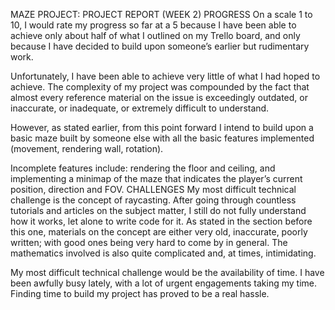 MAZE PROJECT: PROJECT REPORT (WEEK 2)
PROGRESS
On a scale 1 to 10, I would rate my progress so far at a 5 because I have been able to achieve only about half of what I outlined on my Trello board, and only because I have decided to build upon someone’s earlier but rudimentary work.

Unfortunately, I have been able to achieve very little of what I had hoped to achieve. The complexity of my project was compounded by the fact that almost every reference material on the issue is exceedingly outdated, or inaccurate, or inadequate, or extremely difficult to understand.

However, as stated earlier, from this point forward I intend to build upon a basic maze built by someone else with all the basic features implemented (movement, rendering wall, rotation).

Incomplete features include: rendering the floor and ceiling, and implementing a minimap of the maze that indicates the player’s current position, direction and FOV.
CHALLENGES
My most difficult technical challenge is the concept of raycasting. After going through countless tutorials and articles on the subject matter, I still do not fully understand how it works, let alone to write code for it. As stated in the section before this one, materials on the concept are either very old, inaccurate, poorly written; with good ones being very hard to come by in general.
The mathematics involved is also quite complicated and, at times, intimidating.

My most difficult technical challenge would be the availability of time. I have been awfully busy lately, with a lot of urgent engagements taking my time. Finding time to build my project has proved to be a real hassle.

